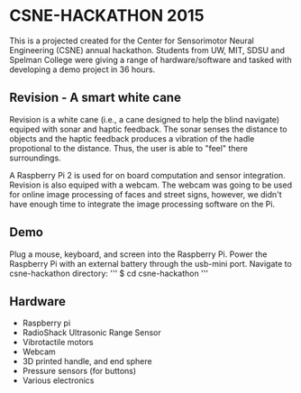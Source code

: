 # CSNE-HACKATHON 2015

This is a projected created for the Center for Sensorimotor Neural Engineering
(CSNE) annual hackathon. Students from UW, MIT, SDSU and Spelman College  were
giving a range of hardware/software and tasked with developing a demo project
in 36 hours.

## Revision - A smart white cane

Revision is a white cane (i.e., a cane designed to help the blind navigate) equiped with sonar and haptic feedback. The sonar senses the distance to objects and the haptic feedback produces a vibration of the hadle propotional to the distance. Thus, the user is able to "feel" there surroundings.

A Raspberry Pi 2 is used for on board computation and sensor integration. Revision is also equiped with a webcam.  The webcam was going to be used for online image processing of faces and street signs, however, we didn't have enough time to integrate the image processing software on the Pi.
 
## Demo
Plug a mouse, keyboard, and screen into the Raspberry Pi.  Power the Raspberry Pi with an external battery through the usb-mini port. Navigate to csne-hackathon directory:
'''
$ cd csne-hackathon
'''

 
## Hardware
* Raspberry pi
* RadioShack Ultrasonic Range Sensor
* Vibrotactile motors
* Webcam
* 3D printed handle, and end sphere
* Pressure sensors (for buttons)
* Various electronics